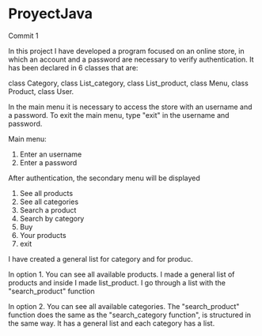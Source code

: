# ProyectJava
Commit 1


In this project I have developed a program focused on an online store, in which an account and a password are necessary to verify authentication.
It has been declared in 6 classes that are:

class Category, 
class List_category, 
class List_product, 
class Menu, 
class Product, 
class User.


In the main menu it is necessary to access the store with an username and a password.
To exit the main menu, type "exit" in the username and password.

Main menu:

1. Enter an username
2. Enter a password


After authentication, the secondary menu will be displayed

1. See all products
2. See all categories
3. Search a product
4. Search by category
5. Buy
6. Your products
0. exit

I have created a general list for category and for produc.


In option 1. You can see all available products. 
I made a general list of products and inside I made list_product. 
I go through a list with  the "search_product" function

In option 2. You can see all available categories.
The "search_product" function does the same as the "search_category function", is structured in the same way.
It has a general list and each category has a list.



